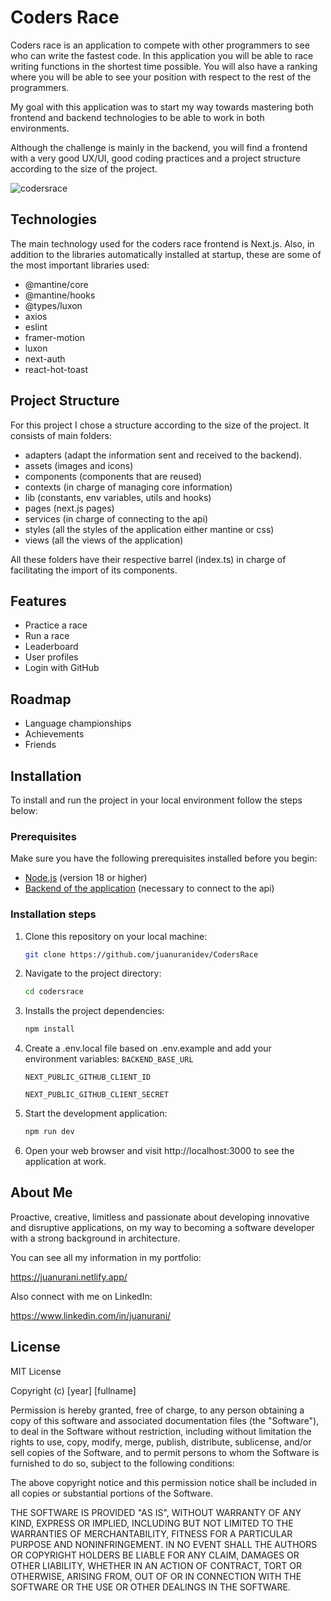 # Coders Race

Coders race is an application to compete with other programmers to see who can write the fastest code. In this application you will be able to race writing functions in the shortest time possible. You will also have a ranking where you will be able to see your position with respect to the rest of the programmers.

My goal with this application was to start my way towards mastering both frontend and backend technologies to be able to work in both environments.

Although the challenge is mainly in the backend, you will find a frontend with a very good UX/UI, good coding practices and a project structure according to the size of the project.

![codersrace](https://github.com/juanuranidev/Freres/assets/96846723/c79c1e20-ee87-4956-9150-76774bd0caf1)

## Technologies

The main technology used for the coders race frontend is Next.js. Also, in addition to the libraries automatically installed at startup, these are some of the most important libraries used:

- @mantine/core
- @mantine/hooks
- @types/luxon
- axios
- eslint
- framer-motion
- luxon
- next-auth
- react-hot-toast

## Project Structure

For this project I chose a structure according to the size of the project. It consists of main folders:

- adapters (adapt the information sent and received to the backend).
- assets (images and icons)
- components (components that are reused)
- contexts (in charge of managing core information)
- lib (constants, env variables, utils and hooks)
- pages (next.js pages)
- services (in charge of connecting to the api)
- styles (all the styles of the application either mantine or css)
- views (all the views of the application)

All these folders have their respective barrel (index.ts) in charge of facilitating the import of its components.

## Features

- Practice a race
- Run a race
- Leaderboard
- User profiles
- Login with GitHub

## Roadmap

- Language championships
- Achievements
- Friends

## Installation

To install and run the project in your local environment follow the steps below:

### Prerequisites

Make sure you have the following prerequisites installed before you begin:

- [Node.js](https://nodejs.org/) (version 18 or higher)
- [Backend of the application](https://github.com/juanuranidev/CodersRaceBackend) (necessary to connect to the api)

### Installation steps

1. Clone this repository on your local machine:
   ```bash
   git clone https://github.com/juanuranidev/CodersRace
   ```
2. Navigate to the project directory:
   ```bash
   cd codersrace
   ```
3. Installs the project dependencies:
   ```bash
   npm install
   ```
4. Create a .env.local file based on .env.example and add your environment variables:
   `BACKEND_BASE_URL`

   `NEXT_PUBLIC_GITHUB_CLIENT_ID`

   `NEXT_PUBLIC_GITHUB_CLIENT_SECRET`

5. Start the development application:
   ```bash
   npm run dev
   ```
6. Open your web browser and visit http://localhost:3000 to see the application at work.

## About Me

Proactive, creative, limitless and passionate about developing innovative and disruptive applications, on my way to becoming a software developer with a strong background in architecture.

You can see all my information in my portfolio:

https://juanurani.netlify.app/

Also connect with me on LinkedIn:

https://www.linkedin.com/in/juanurani/

## License

MIT License

Copyright (c) [year] [fullname]

Permission is hereby granted, free of charge, to any person obtaining a copy
of this software and associated documentation files (the "Software"), to deal
in the Software without restriction, including without limitation the rights
to use, copy, modify, merge, publish, distribute, sublicense, and/or sell
copies of the Software, and to permit persons to whom the Software is
furnished to do so, subject to the following conditions:

The above copyright notice and this permission notice shall be included in all
copies or substantial portions of the Software.

THE SOFTWARE IS PROVIDED "AS IS", WITHOUT WARRANTY OF ANY KIND, EXPRESS OR
IMPLIED, INCLUDING BUT NOT LIMITED TO THE WARRANTIES OF MERCHANTABILITY,
FITNESS FOR A PARTICULAR PURPOSE AND NONINFRINGEMENT. IN NO EVENT SHALL THE
AUTHORS OR COPYRIGHT HOLDERS BE LIABLE FOR ANY CLAIM, DAMAGES OR OTHER
LIABILITY, WHETHER IN AN ACTION OF CONTRACT, TORT OR OTHERWISE, ARISING FROM,
OUT OF OR IN CONNECTION WITH THE SOFTWARE OR THE USE OR OTHER DEALINGS IN THE
SOFTWARE.
